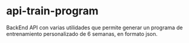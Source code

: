 # api-train-program
BackEnd API con varias utilidades que permite generar un programa de entrenamiento personalizado de 6 semanas, en formato json.
